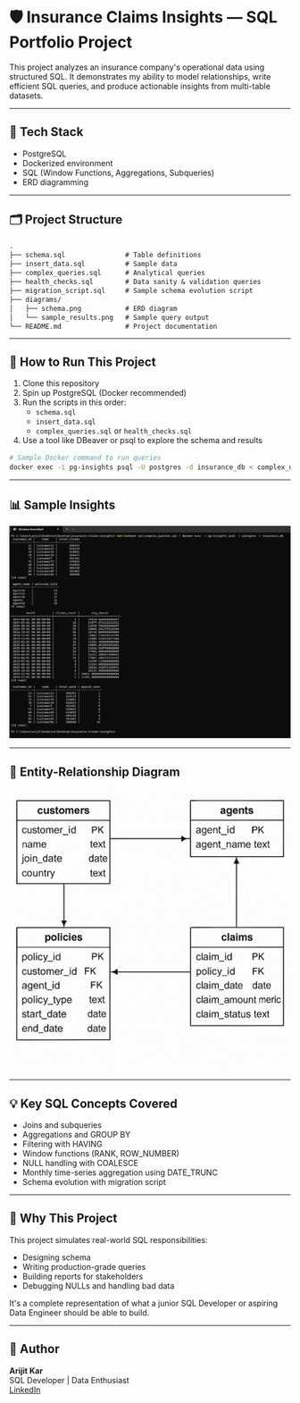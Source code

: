 # 🛡️ Insurance Claims Insights — SQL Portfolio Project

This project analyzes an insurance company's operational data using structured SQL. It demonstrates my ability to model relationships, write efficient SQL queries, and produce actionable insights from multi-table datasets.

---

## 🧰 Tech Stack

- PostgreSQL
- Dockerized environment
- SQL (Window Functions, Aggregations, Subqueries)
- ERD diagramming

---

## 🗂️ Project Structure

```
.
├── schema.sql               # Table definitions
├── insert_data.sql          # Sample data
├── complex_queries.sql      # Analytical queries
├── health_checks.sql        # Data sanity & validation queries
├── migration_script.sql     # Sample schema evolution script
├── diagrams/
│   ├── schema.png           # ERD diagram
│   └── sample_results.png   # Sample query output
└── README.md                # Project documentation
```

---

## 🧪 How to Run This Project

1. Clone this repository
2. Spin up PostgreSQL (Docker recommended)
3. Run the scripts in this order:
   - `schema.sql`
   - `insert_data.sql`
   - `complex_queries.sql` or `health_checks.sql`
4. Use a tool like DBeaver or psql to explore the schema and results

```bash
# Sample Docker command to run queries
docker exec -i pg-insights psql -U postgres -d insurance_db < complex_queries.sql
```

---

## 📊 Sample Insights

![sample_results.png](diagrams/sample_results.png)

---

## 🧱 Entity-Relationship Diagram

![schema.png](diagrams/schema.png)

---

## 💡 Key SQL Concepts Covered

- Joins and subqueries
- Aggregations and GROUP BY
- Filtering with HAVING
- Window functions (RANK, ROW_NUMBER)
- NULL handling with COALESCE
- Monthly time-series aggregation using DATE_TRUNC
- Schema evolution with migration script

---

## 🎯 Why This Project

This project simulates real-world SQL responsibilities:
- Designing schema
- Writing production-grade queries
- Building reports for stakeholders
- Debugging NULLs and handling bad data

It's a complete representation of what a junior SQL Developer or aspiring Data Engineer should be able to build.

---

## 👋 Author

**Arijit Kar**  
SQL Developer | Data Enthusiast  
[LinkedIn](https://www.linkedin.com/in/arijit-kar/)
